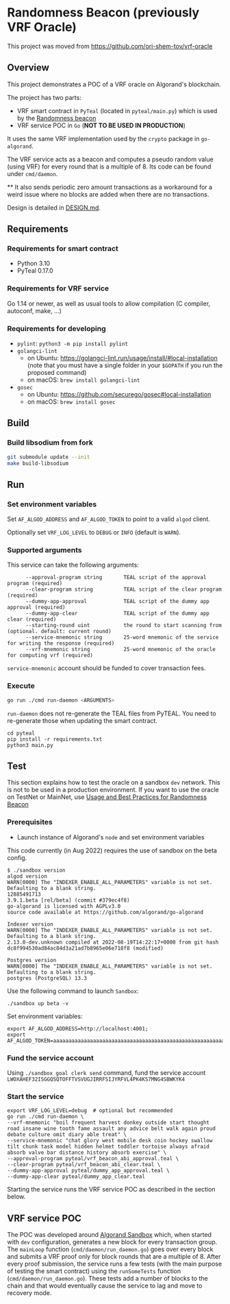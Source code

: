 # Randomness Beacon (previously VRF Oracle)

This project was moved from https://github.com/ori-shem-tov/vrf-oracle

## Overview

This project demonstrates a POC of a VRF oracle on Algorand's blockchain.

The project has two parts:
* VRF smart contract in `PyTeal` (located in `pyteal/main.py`) which is used by the [Randomness beacon](https://www.algorand.foundation/news/randomness-has-arrived)
* VRF service POC in `Go` (**NOT TO BE USED IN PRODUCTION**)

It uses the same VRF implementation used by the `crypto` package in `go-algorand`.

The VRF service acts as a beacon and computes a pseudo random value (using VRF) for every round that is a multiple of 8. Its code can be found under `cmd/daemon`.

** It also sends periodic zero amount transactions as a workaround for a weird issue where no blocks are added when there are no transactions.

Design is detailed in [DESIGN.md](./DESIGN.md).

## Requirements

### Requirements for smart contract

* Python 3.10
* PyTeal 0.17.0

### Requirements for VRF service

Go 1.14 or newer, as well as usual tools to allow compilation (C compiler, autoconf, make, ...)

### Requirements for developing

- `pylint`: `python3 -m pip install pylint`
- `golangci-lint`
    - on Ubuntu: https://golangci-lint.run/usage/install/#local-installation
      (note that you must have a single folder in your `$GOPATH` if you run the proposed command)
    - on macOS: `brew install golangci-lint`
- `gosec`
    - on Ubuntu: https://github.com/securego/gosec#local-installation
    - on macOS: `brew install gosec`


## Build

### Build libsodium from fork

```sh
git submodule update --init
make build-libsodium
```

## Run

### Set environment variables

Set `AF_ALGOD_ADDRESS` and `AF_ALGOD_TOKEN` to point to a valid `algod` client.

Optionally set `VRF_LOG_LEVEL` to `DEBUG` or `INFO` (default is `WARN`).


### Supported arguments

This service can take the following arguments:
```
      --approval-program string       TEAL script of the approval program (required)
      --clear-program string          TEAL script of the clear program (required)
      --dummy-app-approval            TEAL script of the dummy app approval (required)
      --dummy-app-clear               TEAL script of the dummy app clear (required)
      --starting-round uint           the round to start scanning from (optional. default: current round)
      --service-mnemonic string       25-word mnemonic of the service for writing the response (required)
      --vrf-mnemonic string           25-word mnemonic of the oracle for computing vrf (required)
```

`service-mnemonic` account should be funded to cover transaction fees.

### Execute

```sh
go run ./cmd run-daemon <ARGUMENTS>
```

`run-daemon` does not re-generate the TEAL files from PyTEAL.
You need to re-generate those when updating the smart contract.

```
cd pyteal
pip install -r requirements.txt
python3 main.py
```

## Test

This section explains how to test the oracle on a sandbox `dev` network.
This is not to be used in a production environment.
If you want to use the oracle on TestNet or MainNet, use [Usage and Best Practices for Randomness Beacon](https://developer.algorand.org/articles/usage-and-best-practices-for-randomness-beacon/)

### Prerequisites

- Launch instance of Algorand's `node` and set environment variables

This code currently (in Aug 2022) requires the use of sandbox on the beta config.

```shell
$ ./sandbox version
algod version
WARN[0000] The "INDEXER_ENABLE_ALL_PARAMETERS" variable is not set. Defaulting to a blank string.
12885491713
3.9.1.beta [rel/beta] (commit #379ec4f8)
go-algorand is licensed with AGPLv3.0
source code available at https://github.com/algorand/go-algorand

Indexer version
WARN[0000] The "INDEXER_ENABLE_ALL_PARAMETERS" variable is not set. Defaulting to a blank string.
2.13.0-dev.unknown compiled at 2022-08-19T14:22:17+0000 from git hash dc8f994530ad84ac84d3a21ad7b8965e06e718f8 (modified)

Postgres version
WARN[0000] The "INDEXER_ENABLE_ALL_PARAMETERS" variable is not set. Defaulting to a blank string.
postgres (PostgreSQL) 13.3
```

Use the following command to launch `Sandbox`:
```shell
./sandbox up beta -v
```

Set environment variables:
```shell
export AF_ALGOD_ADDRESS=http://localhost:4001;
export AF_ALGOD_TOKEN=aaaaaaaaaaaaaaaaaaaaaaaaaaaaaaaaaaaaaaaaaaaaaaaaaaaaaaaaaaaaaaaa;
```

### Fund the service account

Using `./sandbox goal clerk send` command, fund the service account `LWOXAHEF32ISGGQSQTOFFTVSVUGJIRRFSIJYRFVL4PK4KS7MNG4SBWKYK4`

### Start the service

```shell
export VRF_LOG_LEVEL=debug  # optional but recommended
go run ./cmd run-daemon \
--vrf-mnemonic "boil frequent harvest donkey outside start thought road insane wine tooth fame assault any advice belt walk again proud debate culture omit diary able treat" \
--service-mnemonic "chat glory west mobile desk coin hockey swallow tilt chunk task model hidden helmet toddler tortoise always afraid absorb valve bar distance history absorb exercise" \
--approval-program pyteal/vrf_beacon_abi_approval.teal \
--clear-program pyteal/vrf_beacon_abi_clear.teal \
--dummy-app-approval pyteal/dummy_app_approval.teal \
--dummy-app-clear pyteal/dummy_app_clear.teal
```

Starting the service runs the VRF service POC as described in the section below.

## VRF service POC

The POC was developed around [Algorand Sandbox](https://github.com/algorand/sandbox) which, when started with `dev`
configuration, generates a new block for every transaction group. The `mainLoop` function (`cmd/daemon/run_daemon.go`)
goes over every block and submits a VRF proof only for block rounds that are a multiple of 8. After every proof
submission, the service runs a few tests (with the main purpose of testing the smart contract) using the `runSomeTests`
function (`cmd/daemon/run_daemon.go`). These tests add a number of blocks to the chain and that would eventually cause
the service to lag and move to recovery mode.
